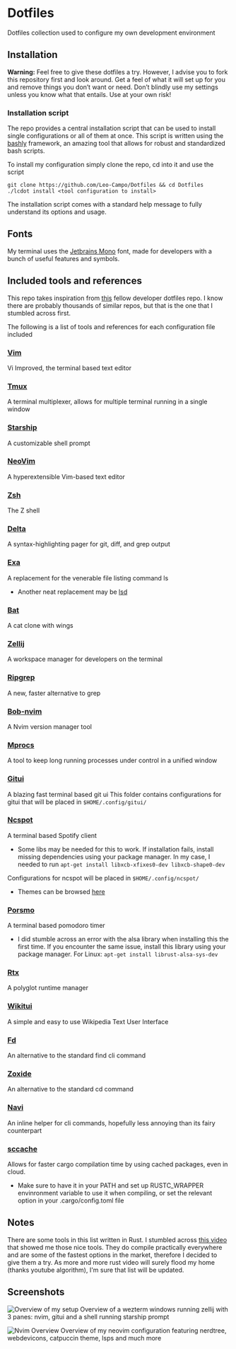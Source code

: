 # Dotfiles

Dotfiles collection used to configure my own development environment

## Installation

**Warning:** Feel free to give these dotfiles a try. However, I advise you to
fork this repository first and look around. Get a feel of what it will set up
for you and remove things you don’t want or need. Don’t blindly use my settings
unless you know what that entails. Use at your own risk!

### Installation script

The repo provides a central installation script that can be used to install
single configurations or all of them at once. This script is written using the
[bashly](https://bashly.dannyb.co/) framework, an amazing tool that allows for
robust and standardized bash scripts.

To install my configuration simply clone the repo, cd into it and use the script

```shell
git clone https://github.com/Leo-Campo/Dotfiles && cd Dotfiles
./lcdot install <tool configuration to install>
```

The installation script comes with a standard help message to fully understand
its options and usage.

## Fonts

My terminal uses the [Jetbrains Mono](https://www.jetbrains.com/lp/mono/) font,
made for developers with a bunch of useful features and symbols.

## Included tools and references

This repo takes inspiration from [this](https://github.com/benmatselby/dotfiles)
fellow developer dotfiles repo. I know there are probably thousands of similar
repos, but that is the one that I stumbled across first.

The following is a list of tools and references for each configuration file
included

### [Vim](https://github.com/vim/vim)
Vi Improved, the terminal based text editor

### [Tmux](https://github.com/tmux/tmux)
A terminal multiplexer, allows for multiple terminal running in a single window

### [Starship](https://github.com/starship/starship)
A customizable shell prompt

### [NeoVim](https://github.com/neovim/neovim)
A hyperextensible Vim-based text editor

### [Zsh](https://www.zsh.org/)
The Z shell

### [Delta](https://github.com/dandavison/delta)
A syntax-highlighting pager for git, diff, and grep output

### [Exa](https://github.com/ogham/exa)
A replacement for the venerable file listing command ls 
 - Another neat replacement may be [lsd](https://github.com/lsd-rs/lsd)

### [Bat](https://github.com/sharkdp/bat)
A cat clone with wings 

### [Zellij](https://github.com/zellij-org/zellij)
A workspace manager for developers on the terminal

### [Ripgrep](https://github.com/behnam/rust-ripgrep)
A new, faster alternative to grep

### [Bob-nvim](https://github.com/MordechaiHadad/bob)
A Nvim version manager tool 

### [Mprocs](https://github.com/pvolok/mprocs)
A tool to keep long running processes under control in a unified window

### [Gitui](https://github.com/extrawurst/gitui)
A blazing fast terminal based git ui 
This folder contains configurations for gitui that will be placed in `$HOME/.config/gitui/`

### [Ncspot](https://github.com/hrkfdn/ncspot)
A terminal based Spotify client
  - Some libs may be needed for this to work. If installation fails, install 
    missing dependencies using your package manager. In my case, I needed to run 
    `apt-get install libxcb-xfixes0-dev libxcb-shape0-dev`

Configurations for ncspot will be placed in `$HOME/.config/ncspot/`
  - Themes can be browsed [here](https://github.com/hrkfdn/ncspot/pull/40)

### [Porsmo](https://github.com/ColorCookie-dev/porsmo)
A terminal based pomodoro timer
- I did stumble across an error with the alsa library when installing this 
    the first time. If you encounter the same issue, install this library using 
    your package manager. For Linux: `apt-get install librust-alsa-sys-dev`

### [Rtx](https://github.com/jdxcode/rtx)
A polyglot runtime manager 

### [Wikitui](https://builditluc.github.io/wiki-tui/0.7/)
A simple and easy to use Wikipedia Text User Interface

### [Fd](https://github.com/sharkdp/fd)
An alternative to the standard find cli command 

### [Zoxide](https://github.com/ajeetdsouza/zoxide)
An alternative to the standard cd command

### [Navi](https://github.com/denisidoro/navi)
An inline helper for cli commands, hopefully less annoying than its fairy counterpart

### [sccache](https://github.com/mozilla/sccache)
Allows for faster cargo compilation time by using cached packages, even in cloud.
- Make sure to have it in your PATH and set up RUSTC_WRAPPER envinronment variable
to use it when compiling, or set the relevant option in your .cargo/config.toml file

## Notes 
There are some tools in this list written in Rust. I stumbled across [this video](https://youtu.be/dFkGNe4oaKk) that showed me those nice tools.
They do compile practically everywhere and are some of the fastest options in the market,
therefore I decided to give them a try. As more and more rust video will surely 
flood my home (thanks youtube algorithm), I'm sure that list will be updated.

## Screenshots

![Overview of my setup](/../screenshots/images/OverviewSetup.png?raw=true "Setup Overview")
Overview of a wezterm windows running zellij with 3 panes: nvim, gitui and a
shell running starship prompt

![Nvim Overview](/../screenshots/images/NvimOverview.png?raw=true "Nvim overview")
Overview of my neovim configuration featuring nerdtree, webdevicons, catpuccin
theme, lsps and much more

